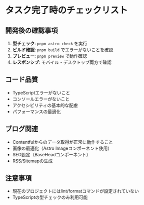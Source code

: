 # タスク完了時のチェックリスト

## 開発後の確認事項
1. **型チェック**: `pnpm astro check` を実行
2. **ビルド確認**: `pnpm build` でエラーがないことを確認
3. **プレビュー**: `pnpm preview` で動作確認
4. **レスポンシブ**: モバイル・デスクトップ両方で確認

## コード品質
- TypeScriptエラーがないこと
- コンソールエラーがないこと
- アクセシビリティの基本的な配慮
- パフォーマンスの最適化

## ブログ関連
- Contentfulからのデータ取得が正常に動作すること
- 画像の最適化（Astro Imageコンポーネント使用）
- SEO設定（BaseHeadコンポーネント）
- RSS/Sitemapの生成

## 注意事項
- 現在のプロジェクトにはlint/formatコマンドが設定されていない
- TypeScriptの型チェックのみ利用可能